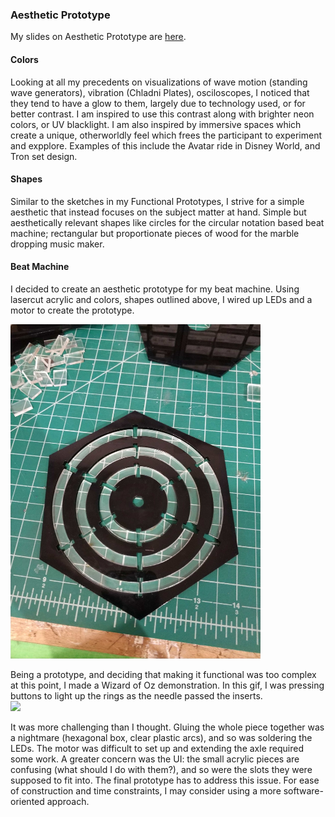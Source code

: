 ### Aesthetic Prototype ###

My slides on Aesthetic Prototype are [here](https://docs.google.com/presentation/d/1nQwSmDxvm0Lf8SRkZtxGwoW-2WrtzkRWx0wgWbjpaJQ/edit#slide=id.g6b21f92ed5_0_127).

#### Colors ####
Looking at all my precedents on visualizations of wave motion (standing wave generators), vibration (Chladni Plates), osciloscopes, I noticed that they tend to have a glow to them, largely due to technology used, or for better contrast. I am inspired to use this contrast along with brighter neon colors, or UV blacklight. I am also inspired by immersive spaces which create a unique, otherworldly feel which frees the participant to experiment and expplore. Examples of this include the Avatar ride in Disney World, and Tron set design.

#### Shapes ####
Similar to the sketches in my Functional Prototypes, I strive for a simple aesthetic that instead focuses on the subject matter at hand. Simple but aesthetically relevant shapes like circles for the circular notation based beat machine; rectangular but proportionate pieces of wood for the marble dropping music maker.

#### Beat Machine ####
I decided to create an aesthetic prototype for my beat machine. Using lasercut acrylic and colors, shapes outlined above, I wired up LEDs and a motor to create the prototype. <br>

<img src="assets/cover.jpg" width="400"> <br>

Being a prototype, and deciding that making it functional was too complex at this point, I made a Wizard of Oz demonstration. In this gif, I was pressing buttons to light up the rings as the needle passed the inserts. <br>
<img src="assets/first.gif" width="400"> <br>

It was more challenging than I thought. Gluing the whole piece together was a nightmare (hexagonal box, clear plastic arcs), and so was soldering the LEDs. The motor was difficult to set up and extending the axle required some work. A greater concern was the UI: the small acrylic pieces are confusing (what should I do with them?), and so were the slots they were supposed to fit into. The final prototype has to address this issue. For ease of construction and time constraints, I may consider using a more software-oriented approach.
